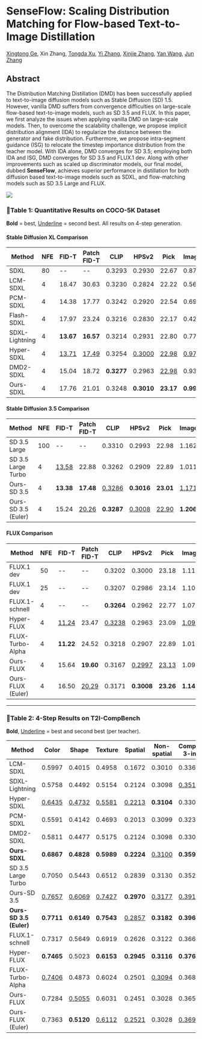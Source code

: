 # SenseFlow: Scaling Distribution Matching for Flow-based Text-to-Image Distillation

[Xingtong Ge](https://xingtongge.github.io/), Xin Zhang, [Tongda Xu](https://inkosizhong.github.io/), [Yi Zhang](https://zhangyi-3.github.io/), [Xinjie Zhang](https://xinjie-q.github.io/), [Yan Wang](https://yanwang202199.github.io/), [Jun Zhang](https://eejzhang.people.ust.hk/)

## Abstract

The Distribution Matching Distillation (DMD) has been successfully applied to text-to-image diffusion models such as Stable Diffusion (SD) 1.5. However, vanilla DMD suffers from convergence difficulties on large-scale flow-based text-to-image models, such as SD 3.5 and FLUX. In this paper, we first analyze the issues when applying vanilla DMD on large-scale models. Then, to overcome the scalability challenge, we propose implicit distribution alignment (IDA) to regularize the distance between the generator and fake distribution. Furthermore, we propose intra-segment guidance (ISG) to relocate the timestep importance distribution from the teacher model. With IDA alone, DMD converges for SD 3.5; employing both IDA and ISG, DMD converges for SD 3.5 and FLUX.1 dev. Along with other improvements such as scaled up discriminator models, our final model, dubbed **SenseFlow**, achieves superior performance in distillation for both diffusion based text-to-image models such as SDXL, and flow-matching models such as SD 3.5 Large and FLUX.

![](imgs/Fig1_final.png)



### 🌟Table 1: Quantitative Results on COCO-5K Dataset

**Bold** = best, <u>Underline</u> = second best. All results on 4-step generation.

#### Stable Diffusion XL Comparison

| Method           | NFE | FID-T | Patch FID-T | CLIP | HPSv2 | Pick | ImageReward |
|------------------|--------|----------|----------------|--------|---------|---------|----------------|
| SDXL             | 80     | --       | --             | 0.3293 | 0.2930  | 22.67   | 0.8719         |
| LCM-SDXL         | 4      | 18.47    | 30.63          | 0.3230 | 0.2824  | 22.22   | 0.5693         |
| PCM-SDXL         | 4      | 14.38    | 17.77          | 0.3242 | 0.2920  | 22.54   | 0.6926         |
| Flash-SDXL       | 4      | 17.97    | 23.24          | 0.3216 | 0.2830  | 22.17   | 0.4295         |
| SDXL-Lightning   | 4      | **13.67**| **16.57**      | 0.3214 | 0.2931  | 22.80   | 0.7799         |
| Hyper-SDXL       | 4      | <u>13.71</u>  | <u>17.49</u>        | 0.3254 | <u>0.3000</u> | <u>22.98</u> | <u>0.9777</u> |
| DMD2-SDXL        | 4      | 15.04    | 18.72          | **0.3277** | 0.2963 | <u>22.98</u> | 0.9324         |
| Ours-SDXL        | 4      | 17.76    | 21.01          | 0.3248 | **0.3010** | **23.17** | **0.9951** |

#### Stable Diffusion 3.5 Comparison

| Method               | NFE | FID-T | Patch FID-T | CLIP | HPSv2 | Pick | ImageReward |
|----------------------|--------|----------|----------------|--------|---------|---------|----------------|
| SD 3.5 Large         | 100    | --       | --             | 0.3310 | 0.2993  | 22.98   | 1.1629         |
| SD 3.5 Large Turbo   | 4      | <u>13.58</u>  | 22.88          | 0.3262 | 0.2909  | 22.89   | 1.0116         |
| Ours-SD 3.5          | 4      | **13.38**| **17.48**      | <u>0.3286</u> | **0.3016** | **23.01** | <u>1.1713</u> |
| Ours-SD 3.5 (Euler)  | 4      | 15.24    | <u>20.26</u>        | **0.3287** | <u>0.3008</u> | <u>22.90</u> | **1.2062** |

#### FLUX Comparison

| Method            | NFE | FID-T | Patch FID-T | CLIP | HPSv2 | Pick | ImageReward |
|-------------------|--------|----------|----------------|--------|---------|---------|----------------|
| FLUX.1 dev        | 50     | --       | --             | 0.3202 | 0.3000  | 23.18   | 1.1170         |
| FLUX.1 dev        | 25     | --       | --             | 0.3207 | 0.2986  | 23.14   | 1.1063         |
| FLUX.1-schnell    | 4      | --       | --             | **0.3264** | 0.2962 | 22.77   | 1.0755         |
| Hyper-FLUX        | 4      | <u>11.24</u>  | 23.47          | <u>0.3238</u> | 0.2963  | 23.09   | <u>1.0983</u> |
| FLUX-Turbo-Alpha  | 4      | **11.22**| 24.52          | 0.3218 | 0.2907  | 22.89   | 1.0106         |
| Ours-FLUX         | 4      | 15.64    | **19.60**      | 0.3167 | <u>0.2997</u> | <u>23.13</u> | 1.0921         |
| Ours-FLUX (Euler) | 4      | 16.50    | <u>20.29</u>        | 0.3171 | **0.3008** | **23.26** | **1.1424**     |

---



### 🌟Table 2: 4-Step Results on T2I-CompBench

**Bold**, <u>Underline</u> = best and second best (per teacher).

| Method                | Color | Shape | Texture | Spatial | Non-spatial | Complex-3-in-1 |
|------------------------|--------|--------|----------|----------|---------------|----------------|
| LCM-SDXL               | 0.5997 | 0.4015 | 0.4958   | 0.1672   | 0.3010        | 0.3364         |
| SDXL-Lightning         | 0.5758 | 0.4492 | 0.5154   | 0.2124   | 0.3098        | <u>0.3517</u>  |
| Hyper-SDXL            | <u>0.6435</u> | <u>0.4732</u> | <u>0.5581</u> | <u>0.2213</u> | **0.3104**    | 0.3301         |
| PCM-SDXL              | 0.5591 | 0.4142 | 0.4693   | 0.2013   | 0.3099        | 0.3234         |
| DMD2-SDXL             | 0.5811 | 0.4477 | 0.5175   | 0.2124   | 0.3098        | 0.3301         |
| **Ours-SDXL**         | **0.6867** | **0.4828** | **0.5989** | **0.2224** | <u>0.3100</u> | **0.3594**     |
| SD 3.5 Large Turbo    | 0.7050 | 0.5443 | 0.6512   | 0.2839   | 0.3130        | 0.3520         |
| Ours-SD 3.5           | <u>0.7657</u> | <u>0.6069</u> | <u>0.7427</u> | **0.2970** | <u>0.3177</u> | <u>0.3916</u> |
| **Ours-SD 3.5 (Euler)**| **0.7711** | **0.6149** | **0.7543** | <u>0.2857</u> | **0.3182** | **0.3968**     |
| FLUX.1-schnell        | 0.7317 | 0.5649 | 0.6919   | 0.2626   | 0.3122        | 0.3669         |
| Hyper-FLUX            | **0.7465** | 0.5023 | **0.6153** | **0.2945** | **0.3116** | **0.3766**     |
| FLUX-Turbo-Alpha      | <u>0.7406</u> | 0.4873 | 0.6024   | 0.2501   | <u>0.3094</u> | 0.3688         |
| Ours-FLUX             | 0.7284 | <u>0.5055</u> | 0.6031   | 0.2451   | 0.3028        | 0.3652         |
| Ours-FLUX (Euler)     | 0.7363 | **0.5120** | <u>0.6112</u> | <u>0.2521</u> | 0.3028        | <u>0.3697</u>  |
